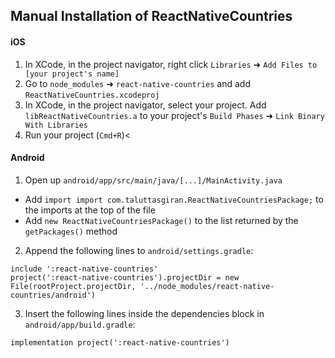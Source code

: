 ## Manual Installation of ReactNativeCountries
#### iOS

1. In XCode, in the project navigator, right click `Libraries` ➜ `Add Files to [your project's name]`
2. Go to `node_modules` ➜ `react-native-countries` and add `ReactNativeCountries.xcodeproj`
3. In XCode, in the project navigator, select your project. Add `libReactNativeCountries.a` to your project's `Build Phases` ➜ `Link Binary With Libraries`
4. Run your project (`Cmd+R`)<

#### Android

1. Open up `android/app/src/main/java/[...]/MainActivity.java`
- Add `import import com.taluttasgiran.ReactNativeCountriesPackage;` to the imports at the top of the file
- Add `new ReactNativeCountriesPackage()` to the list returned by the `getPackages()` method
2. Append the following lines to `android/settings.gradle`:
```
include ':react-native-countries'
project(':react-native-countries').projectDir = new File(rootProject.projectDir, '../node_modules/react-native-countries/android')
```
3. Insert the following lines inside the dependencies block in `android/app/build.gradle`:
```
implementation project(':react-native-countries')
```